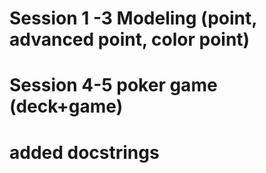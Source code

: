 # Session 1 -3 Modeling (point, advanced point, color point)
# Session 4-5 poker game (deck+game)
# added docstrings 
